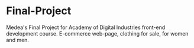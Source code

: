 # Final-Project
Medea's Final Project for Academy of Digital Industries front-end development course.
E-commerce web-page, clothing for sale, for women and men.

